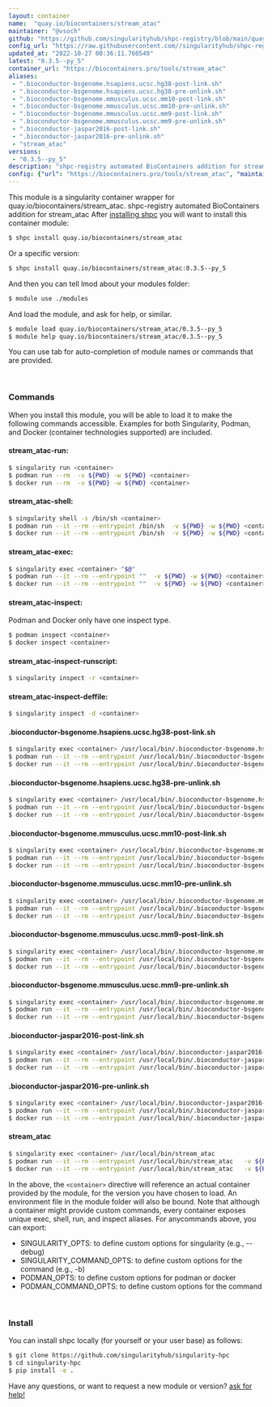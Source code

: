 ```yaml
---
layout: container
name:  "quay.io/biocontainers/stream_atac"
maintainer: "@vsoch"
github: "https://github.com/singularityhub/shpc-registry/blob/main/quay.io/biocontainers/stream_atac/container.yaml"
config_url: "https://raw.githubusercontent.com//singularityhub/shpc-registry/main/quay.io/biocontainers/stream_atac/container.yaml"
updated_at: "2022-10-27 00:36:11.760549"
latest: "0.3.5--py_5"
container_url: "https://biocontainers.pro/tools/stream_atac"
aliases:
 - ".bioconductor-bsgenome.hsapiens.ucsc.hg38-post-link.sh"
 - ".bioconductor-bsgenome.hsapiens.ucsc.hg38-pre-unlink.sh"
 - ".bioconductor-bsgenome.mmusculus.ucsc.mm10-post-link.sh"
 - ".bioconductor-bsgenome.mmusculus.ucsc.mm10-pre-unlink.sh"
 - ".bioconductor-bsgenome.mmusculus.ucsc.mm9-post-link.sh"
 - ".bioconductor-bsgenome.mmusculus.ucsc.mm9-pre-unlink.sh"
 - ".bioconductor-jaspar2016-post-link.sh"
 - ".bioconductor-jaspar2016-pre-unlink.sh"
 - "stream_atac"
versions:
 - "0.3.5--py_5"
description: "shpc-registry automated BioContainers addition for stream_atac"
config: {"url": "https://biocontainers.pro/tools/stream_atac", "maintainer": "@vsoch", "description": "shpc-registry automated BioContainers addition for stream_atac", "latest": {"0.3.5--py_5": "sha256:5f33f127d097a5d4a3f3bd3492e8dc4b4a53c8757a183e22bbf6f90d9cf9b7c5"}, "tags": {"0.3.5--py_5": "sha256:5f33f127d097a5d4a3f3bd3492e8dc4b4a53c8757a183e22bbf6f90d9cf9b7c5"}, "docker": "quay.io/biocontainers/stream_atac", "aliases": {".bioconductor-bsgenome.hsapiens.ucsc.hg38-post-link.sh": "/usr/local/bin/.bioconductor-bsgenome.hsapiens.ucsc.hg38-post-link.sh", ".bioconductor-bsgenome.hsapiens.ucsc.hg38-pre-unlink.sh": "/usr/local/bin/.bioconductor-bsgenome.hsapiens.ucsc.hg38-pre-unlink.sh", ".bioconductor-bsgenome.mmusculus.ucsc.mm10-post-link.sh": "/usr/local/bin/.bioconductor-bsgenome.mmusculus.ucsc.mm10-post-link.sh", ".bioconductor-bsgenome.mmusculus.ucsc.mm10-pre-unlink.sh": "/usr/local/bin/.bioconductor-bsgenome.mmusculus.ucsc.mm10-pre-unlink.sh", ".bioconductor-bsgenome.mmusculus.ucsc.mm9-post-link.sh": "/usr/local/bin/.bioconductor-bsgenome.mmusculus.ucsc.mm9-post-link.sh", ".bioconductor-bsgenome.mmusculus.ucsc.mm9-pre-unlink.sh": "/usr/local/bin/.bioconductor-bsgenome.mmusculus.ucsc.mm9-pre-unlink.sh", ".bioconductor-jaspar2016-post-link.sh": "/usr/local/bin/.bioconductor-jaspar2016-post-link.sh", ".bioconductor-jaspar2016-pre-unlink.sh": "/usr/local/bin/.bioconductor-jaspar2016-pre-unlink.sh", "stream_atac": "/usr/local/bin/stream_atac"}}
---
```


This module is a singularity container wrapper for quay.io/biocontainers/stream_atac.
shpc-registry automated BioContainers addition for stream_atac
After [installing shpc](#install) you will want to install this container module:


```bash
$ shpc install quay.io/biocontainers/stream_atac
```

Or a specific version:

```bash
$ shpc install quay.io/biocontainers/stream_atac:0.3.5--py_5
```

And then you can tell lmod about your modules folder:

```bash
$ module use ./modules
```

And load the module, and ask for help, or similar.

```bash
$ module load quay.io/biocontainers/stream_atac/0.3.5--py_5
$ module help quay.io/biocontainers/stream_atac/0.3.5--py_5
```

You can use tab for auto-completion of module names or commands that are provided.

<br>

### Commands

When you install this module, you will be able to load it to make the following commands accessible.
Examples for both Singularity, Podman, and Docker (container technologies supported) are included.

#### stream_atac-run:

```bash
$ singularity run <container>
$ podman run --rm  -v ${PWD} -w ${PWD} <container>
$ docker run --rm  -v ${PWD} -w ${PWD} <container>
```

#### stream_atac-shell:

```bash
$ singularity shell -s /bin/sh <container>
$ podman run --it --rm --entrypoint /bin/sh  -v ${PWD} -w ${PWD} <container>
$ docker run --it --rm --entrypoint /bin/sh  -v ${PWD} -w ${PWD} <container>
```

#### stream_atac-exec:

```bash
$ singularity exec <container> "$@"
$ podman run --it --rm --entrypoint ""  -v ${PWD} -w ${PWD} <container> "$@"
$ docker run --it --rm --entrypoint ""  -v ${PWD} -w ${PWD} <container> "$@"
```

#### stream_atac-inspect:

Podman and Docker only have one inspect type.

```bash
$ podman inspect <container>
$ docker inspect <container>
```

#### stream_atac-inspect-runscript:

```bash
$ singularity inspect -r <container>
```

#### stream_atac-inspect-deffile:

```bash
$ singularity inspect -d <container>
```


#### .bioconductor-bsgenome.hsapiens.ucsc.hg38-post-link.sh

```bash
$ singularity exec <container> /usr/local/bin/.bioconductor-bsgenome.hsapiens.ucsc.hg38-post-link.sh
$ podman run --it --rm --entrypoint /usr/local/bin/.bioconductor-bsgenome.hsapiens.ucsc.hg38-post-link.sh   -v ${PWD} -w ${PWD} <container> -c " $@"
$ docker run --it --rm --entrypoint /usr/local/bin/.bioconductor-bsgenome.hsapiens.ucsc.hg38-post-link.sh   -v ${PWD} -w ${PWD} <container> -c " $@"
```


#### .bioconductor-bsgenome.hsapiens.ucsc.hg38-pre-unlink.sh

```bash
$ singularity exec <container> /usr/local/bin/.bioconductor-bsgenome.hsapiens.ucsc.hg38-pre-unlink.sh
$ podman run --it --rm --entrypoint /usr/local/bin/.bioconductor-bsgenome.hsapiens.ucsc.hg38-pre-unlink.sh   -v ${PWD} -w ${PWD} <container> -c " $@"
$ docker run --it --rm --entrypoint /usr/local/bin/.bioconductor-bsgenome.hsapiens.ucsc.hg38-pre-unlink.sh   -v ${PWD} -w ${PWD} <container> -c " $@"
```


#### .bioconductor-bsgenome.mmusculus.ucsc.mm10-post-link.sh

```bash
$ singularity exec <container> /usr/local/bin/.bioconductor-bsgenome.mmusculus.ucsc.mm10-post-link.sh
$ podman run --it --rm --entrypoint /usr/local/bin/.bioconductor-bsgenome.mmusculus.ucsc.mm10-post-link.sh   -v ${PWD} -w ${PWD} <container> -c " $@"
$ docker run --it --rm --entrypoint /usr/local/bin/.bioconductor-bsgenome.mmusculus.ucsc.mm10-post-link.sh   -v ${PWD} -w ${PWD} <container> -c " $@"
```


#### .bioconductor-bsgenome.mmusculus.ucsc.mm10-pre-unlink.sh

```bash
$ singularity exec <container> /usr/local/bin/.bioconductor-bsgenome.mmusculus.ucsc.mm10-pre-unlink.sh
$ podman run --it --rm --entrypoint /usr/local/bin/.bioconductor-bsgenome.mmusculus.ucsc.mm10-pre-unlink.sh   -v ${PWD} -w ${PWD} <container> -c " $@"
$ docker run --it --rm --entrypoint /usr/local/bin/.bioconductor-bsgenome.mmusculus.ucsc.mm10-pre-unlink.sh   -v ${PWD} -w ${PWD} <container> -c " $@"
```


#### .bioconductor-bsgenome.mmusculus.ucsc.mm9-post-link.sh

```bash
$ singularity exec <container> /usr/local/bin/.bioconductor-bsgenome.mmusculus.ucsc.mm9-post-link.sh
$ podman run --it --rm --entrypoint /usr/local/bin/.bioconductor-bsgenome.mmusculus.ucsc.mm9-post-link.sh   -v ${PWD} -w ${PWD} <container> -c " $@"
$ docker run --it --rm --entrypoint /usr/local/bin/.bioconductor-bsgenome.mmusculus.ucsc.mm9-post-link.sh   -v ${PWD} -w ${PWD} <container> -c " $@"
```


#### .bioconductor-bsgenome.mmusculus.ucsc.mm9-pre-unlink.sh

```bash
$ singularity exec <container> /usr/local/bin/.bioconductor-bsgenome.mmusculus.ucsc.mm9-pre-unlink.sh
$ podman run --it --rm --entrypoint /usr/local/bin/.bioconductor-bsgenome.mmusculus.ucsc.mm9-pre-unlink.sh   -v ${PWD} -w ${PWD} <container> -c " $@"
$ docker run --it --rm --entrypoint /usr/local/bin/.bioconductor-bsgenome.mmusculus.ucsc.mm9-pre-unlink.sh   -v ${PWD} -w ${PWD} <container> -c " $@"
```


#### .bioconductor-jaspar2016-post-link.sh

```bash
$ singularity exec <container> /usr/local/bin/.bioconductor-jaspar2016-post-link.sh
$ podman run --it --rm --entrypoint /usr/local/bin/.bioconductor-jaspar2016-post-link.sh   -v ${PWD} -w ${PWD} <container> -c " $@"
$ docker run --it --rm --entrypoint /usr/local/bin/.bioconductor-jaspar2016-post-link.sh   -v ${PWD} -w ${PWD} <container> -c " $@"
```


#### .bioconductor-jaspar2016-pre-unlink.sh

```bash
$ singularity exec <container> /usr/local/bin/.bioconductor-jaspar2016-pre-unlink.sh
$ podman run --it --rm --entrypoint /usr/local/bin/.bioconductor-jaspar2016-pre-unlink.sh   -v ${PWD} -w ${PWD} <container> -c " $@"
$ docker run --it --rm --entrypoint /usr/local/bin/.bioconductor-jaspar2016-pre-unlink.sh   -v ${PWD} -w ${PWD} <container> -c " $@"
```


#### stream_atac

```bash
$ singularity exec <container> /usr/local/bin/stream_atac
$ podman run --it --rm --entrypoint /usr/local/bin/stream_atac   -v ${PWD} -w ${PWD} <container> -c " $@"
$ docker run --it --rm --entrypoint /usr/local/bin/stream_atac   -v ${PWD} -w ${PWD} <container> -c " $@"
```



In the above, the `<container>` directive will reference an actual container provided
by the module, for the version you have chosen to load. An environment file in the
module folder will also be bound. Note that although a container
might provide custom commands, every container exposes unique exec, shell, run, and
inspect aliases. For anycommands above, you can export:

 - SINGULARITY_OPTS: to define custom options for singularity (e.g., --debug)
 - SINGULARITY_COMMAND_OPTS: to define custom options for the command (e.g., -b)
 - PODMAN_OPTS: to define custom options for podman or docker
 - PODMAN_COMMAND_OPTS: to define custom options for the command

<br>

### Install

You can install shpc locally (for yourself or your user base) as follows:

```bash
$ git clone https://github.com/singularityhub/singularity-hpc
$ cd singularity-hpc
$ pip install -e .
```

Have any questions, or want to request a new module or version? [ask for help!](https://github.com/singularityhub/singularity-hpc/issues)